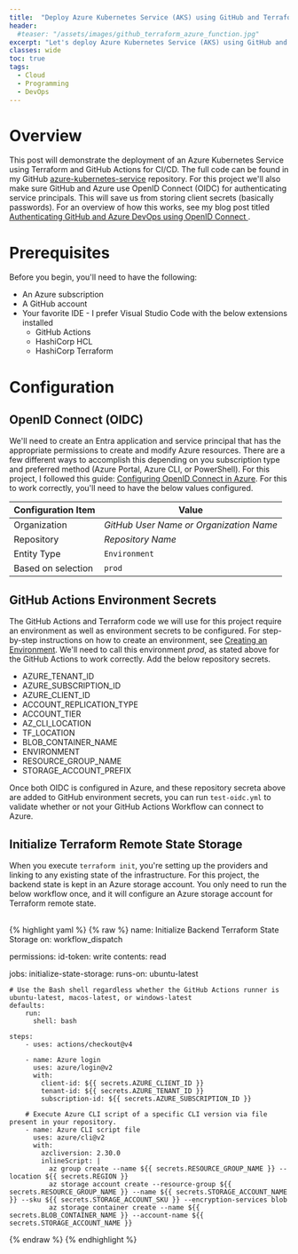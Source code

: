 ```yaml
---
title:  "Deploy Azure Kubernetes Service (AKS) using GitHub and Terraform"
header:
  #teaser: "/assets/images/github_terraform_azure_function.jpg"
excerpt: "Let's deploy Azure Kubernetes Service (AKS) using GitHub and Terraform!"
classes: wide
toc: true
tags:
  - Cloud
  - Programming
  - DevOps
---
```


# Overview

This post will demonstrate the deployment of an Azure Kubernetes Service using Terraform and GitHub Actions for CI/CD.  The full code can be found in my GitHub [azure-kubernetes-service](https://github.com/rimlaban7/azure-kubernetes-service-terraform) repository. For this project we'll also make sure GitHub and Azure use OpenID Connect (OIDC) for authenticating service principals. This will save us from storing client secrets (basically passwords).  For an overview of how this works, see my blog post titled [Authenticating GitHub and Azure DevOps using OpenID Connect ](https://www.theroadtocloud.com/blog/github-and-azure-devops-oidc-authentication/).

# Prerequisites

Before you begin, you'll need to have the following:

- An Azure subscription
- A GitHub account
- Your favorite IDE - I prefer Visual Studio Code with the below extensions installed
    - GitHub Actions
    - HashiCorp HCL 
    - HashiCorp Terraform

# Configuration

## OpenID Connect (OIDC)

We'll need to create an Entra application and service principal that has the appropriate permissions to create and modify Azure resources.  There are a few different ways to accomplish this depending on you subscription type and preferred method (Azure Portal, Azure CLI, or PowerShell).  For this project, I followed this guide: [Configuring OpenID Connect in Azure](https://docs.github.com/en/actions/deployment/security-hardening-your-deployments/configuring-openid-connect-in-azure).  For this to work correctly, you'll need to have the below values configured.

| Configuration Item | Value                                   |
| ------------------ | --------------------------------------- |
| Organization       | *GitHub User Name or Organization Name* |
| Repository         | *Repository Name*                       |
| Entity Type        | `Environment`                           |
| Based on selection | `prod`                                  |


## GitHub Actions Environment Secrets

The GitHub Actions and Terraform code we will use for this project require an environment as well as environment secrets to be configured. For step-by-step instructions on how to create an environment, see [Creating an Environment](https://docs.github.com/en/actions/deployment/targeting-different-environments/using-environments-for-deployment#creating-an-environment). We'll need to call this environment *prod*, as stated above for the GitHub Actions to work correctly.  Add the below repository secrets.

- AZURE_TENANT_ID
- AZURE_SUBSCRIPTION_ID
- AZURE_CLIENT_ID
- ACCOUNT_REPLICATION_TYPE
- ACCOUNT_TIER
- AZ_CLI_LOCATION
- TF_LOCATION
- BLOB_CONTAINER_NAME
- ENVIRONMENT
- RESOURCE_GROUP_NAME
- STORAGE_ACCOUNT_PREFIX

Once both OIDC is configured in Azure, and these repository secreta above are added to GitHub environment secrets, you can run `test-oidc.yml` to validate whether or not your GitHub Actions Workflow can connect to Azure.


## Initialize Terraform Remote State Storage

When you execute `terraform init`, you're setting up the providers and linking to any existing state of the infrastructure. For this project, the backend state is kept in an Azure storage account.  You only need to run the below workflow once, and it will configure an Azure storage account for Terraform remote state.

<br>
{% highlight yaml %}
{% raw %}
name: Initialize Backend Terraform State Storage
on: 
  workflow_dispatch

permissions:
      id-token: write
      contents: read
      
jobs: 
  initialize-state-storage:
    runs-on: ubuntu-latest

    # Use the Bash shell regardless whether the GitHub Actions runner is ubuntu-latest, macos-latest, or windows-latest
    defaults:
        run:
          shell: bash

    steps:
        - uses: actions/checkout@v4

        - name: Azure login
          uses: azure/login@v2
          with:
            client-id: ${{ secrets.AZURE_CLIENT_ID }}
            tenant-id: ${{ secrets.AZURE_TENANT_ID }}
            subscription-id: ${{ secrets.AZURE_SUBSCRIPTION_ID }}

        # Execute Azure CLI script of a specific CLI version via file present in your repository.
        - name: Azure CLI script file
          uses: azure/cli@v2
          with:
            azcliversion: 2.30.0
            inlineScript: |
              az group create --name ${{ secrets.RESOURCE_GROUP_NAME }} --location ${{ secrets.REGION }} 
              az storage account create --resource-group ${{ secrets.RESOURCE_GROUP_NAME }} --name ${{ secrets.STORAGE_ACCOUNT_NAME }} --sku ${{ secrets.STORAGE_ACCOUNT_SKU }} --encryption-services blob
              az storage container create --name ${{ secrets.BLOB_CONTAINER_NAME }} --account-name ${{ secrets.STORAGE_ACCOUNT_NAME }}
{% endraw %}
{% endhighlight %}
<br>    

